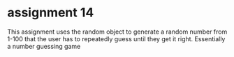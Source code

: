 # assignment 14

This assignment uses the random object to generate a random number from 1-100 that the user has to repeatedly guess until they get it right. Essentially a number guessing game
